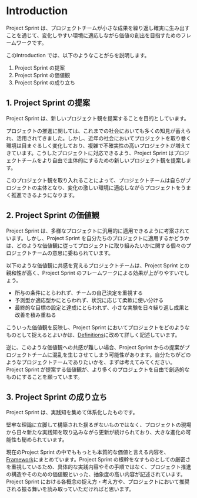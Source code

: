 # Introduction

Project Sprint は、プロジェクトチームが小さな成果を繰り返し確実に生み出すことを通じて、変化しやすい環境に適応しながら価値の創出を目指すためのフレームワークです。

このIntroduction では、以下のようなことがらを説明します。
  1. Project Sprint の提案
  2. Project Sprint の価値観
  3. Project Sprint の成り立ち

## 1. Project Sprint の提案

Project Sprint は、新しいプロジェクト観を提案することを目的としています。

プロジェクトの推進に関しては、これまでの社会においても多くの知見が蓄えられ、活用されてきました。しかし、近年の社会においてプロジェクトを取り巻く環境は目まぐるしく変化しており、複雑で不確実性の高いプロジェクトが増えてきています。こうしたプロジェクトに対応できるよう、Project Sprint はプロジェクトチームをより自由で主体的にするための新しいプロジェクト観を提案します。

このプロジェクト観を取り入れることによって、プロジェクトチームは自らがプロジェクトの主体となり、変化の激しい環境に適応しながらプロジェクトをうまく推進できるようになります。

## 2. Project Sprint の価値観

Project Sprint は、多様なプロジェクトに汎用的に適用できるように考案されています。しかし、Project Sprint を自分たちのプロジェクトに適用するかどうかは、どのような価値観に従ってプロジェクトに取り組みたいかに関する個々のプロジェクトチームの意思に委ねられています。

以下のような価値観に共感を覚えるプロジェクトチームは、Project Sprint との親和性が高く、Project Sprint のフレームワークによる効果が上がりやすいでしょう。

- 所与の条件にとらわれず、チームの自己決定を重視する
- 予測型か適応型かにとらわれず、状況に応じて柔軟に使い分ける
- 最終的な目標の設定と達成にとらわれず、小さな実験を日々繰り返し成果と改善を積み重ねる

こういった価値観を反映し、Project Sprint においてプロジェクトをどのようなものとして捉えるとよいかは、[Definitions](definitions.md)に改めて詳しく記述しています。

逆に、このような価値観への共感が難しい場合、Project Sprint からの提案がプロジェクトチームに混乱を生じさせてしまう可能性があります。自分たちがどのようなプロジェクトチームでありたいかを、まずは考えてみてください。Project Sprint が提案する価値観が、より多くのプロジェクトを自由で創造的なものにすることを願っています。

## 3. Project Sprint の成り立ち

Project Sprint は、実践知を集めて体系化したものです。

堅牢な理論に立脚して構築された揺るぎないものではなく、プロジェクトの現場から日々新たな実践知を取り込みながら更新が続けられており、大きな進化の可能性も秘められています。

現在のProject Sprint の中でももっとも本質的な価値と言える内容を、[Framework](framework.md)にまとめています。Project Sprint の根幹をなすものとしての厳密さを重視しているため、具体的な実践内容やその手順ではなく、プロジェクト推進の構造やそのための価値観といった、抽象度の高い内容が記述されています。Project Sprint における各概念の捉え方・考え方や、プロジェクトにおいて推奨される振る舞いを読み取っていただければと思います。
